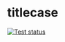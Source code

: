 # titlecase
[![Test status](https://github.com/thatoddmailbox/titlecase/workflows/Tests/badge.svg)](https://github.com/thatoddmailbox/titlecase/actions)